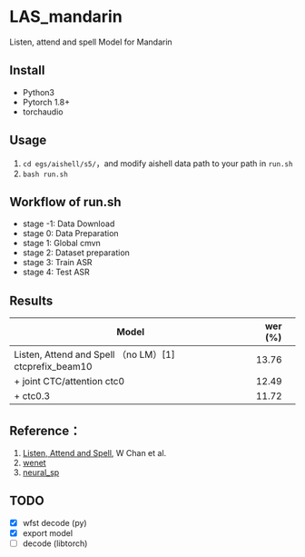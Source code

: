 # LAS_mandarin
Listen, attend and spell Model for Mandarin

## Install
- Python3
- Pytorch 1.8+
- torchaudio

## Usage
1. `cd egs/aishell/s5/`，and modify aishell data path to your path in `run.sh`
2. `bash run.sh`

## Workflow of run.sh
- stage -1: Data Download
- stage 0: Data Preparation
- stage 1: Global cmvn
- stage 2: Dataset preparation
- stage 3: Train ASR
- stage 4: Test ASR

## Results

| Model                                                   | wer (%) |
| ------------------------------------------------------- | ------- |
| Listen, Attend and Spell （no LM）[1]  ctcprefix_beam10 | 13.76   |
| +  joint CTC/attention  ctc0                            | 12.49   |
| + ctc0.3                                                | 11.72   |


## Reference：

1. [Listen, Attend and Spell](https://arxiv.org/abs/1508.01211v2), W Chan et al.
2. [wenet](https://github.com/wenet-e2e/wenet)
3. [neural_sp](https://github.com/hirofumi0810/neural_sp)

## TODO
- [x] wfst decode (py)
- [x] export model
- [ ] decode (libtorch)